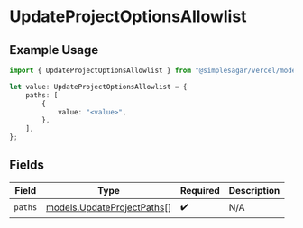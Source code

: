 # UpdateProjectOptionsAllowlist

## Example Usage

```typescript
import { UpdateProjectOptionsAllowlist } from "@simplesagar/vercel/models/updateprojectop.js";

let value: UpdateProjectOptionsAllowlist = {
    paths: [
        {
            value: "<value>",
        },
    ],
};
```

## Fields

| Field                                                          | Type                                                           | Required                                                       | Description                                                    |
| -------------------------------------------------------------- | -------------------------------------------------------------- | -------------------------------------------------------------- | -------------------------------------------------------------- |
| `paths`                                                        | [models.UpdateProjectPaths](../models/updateprojectpaths.md)[] | :heavy_check_mark:                                             | N/A                                                            |